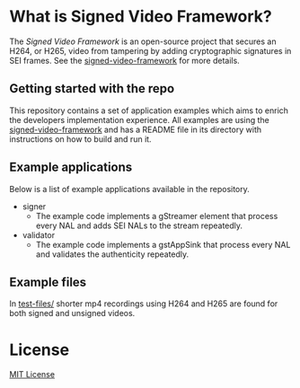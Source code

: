 # What is Signed Video Framework?
The *Signed Video Framework* is an open-source project that secures an H264, or H265, video from tampering by adding cryptographic signatures in SEI frames. See the [signed-video-framework](https://github.com/AxisCommunications/signed-video-framework) for more details.

## Getting started with the repo
This repository contains a set of application examples which aims to enrich the developers implementation experience. All examples are using the [signed-video-framework](https://github.com/AxisCommunications/signed-video-framework) and has a README file in its directory with instructions on how to build and run it.

## Example applications
Below is a list of example applications available in the repository.
- signer
  - The example code implements a gStreamer element that process every NAL and adds SEI NALs to the stream repeatedly.
- validator
  - The example code implements a gstAppSink that process every NAL and validates the authenticity repeatedly.

## Example files
In [test-files/](./test-files/) shorter mp4 recordings using H264 and H265 are found for both signed and unsigned videos.

# License
[MIT License](./LICENSE)
